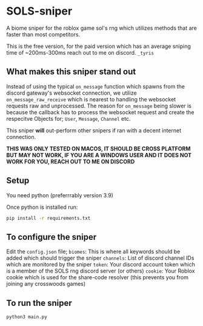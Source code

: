 # SOLS-sniper
A biome sniper for the roblox game sol's rng which utilizes methods that are faster than most competitors.

This is the free version, for the paid version which has an average sniping time of ~200ms-300ms reach out to me on discord.
`_tyris`
## What makes this sniper stand out
Instead of using the typical `on_message` function which spawns from the discord gateway's websocket connection,
we utilize `on_message_raw_receive` which is nearest to handling the websocket requests raw and unprocessed. 
The reason for `on_message` being slower is because the callback has to process the websocket request and create the respecitve Objects for;
`User`, `Message`, `Channel` etc.

This sniper __will__ out-perform other snipers if ran with a decent internet connection.

**THIS WAS ONLY TESTED ON MACOS, IT SHOULD BE CROSS PLATFORM BUT MAY NOT WORK, IF YOU ARE A WINDOWS USER AND IT DOES NOT WORK FOR YOU, REACH OUT TO ME ON DISCORD**

## Setup
You need python (preferrrably version 3.9)

Once python is installed run:
```sh
pip install -r requirements.txt
```
## To configure the sniper
Edit the `config.json` file;
`biomes`: This is where all keywords should be added which should trigger the sniper
`channels`: List of discord channel IDs which are monitored by the sniper
`token`: Your discord account token which is a member of the SOLS rng discord server (or others)
`cookie`: Your Roblox cookie which is used for the share-code resolver (this prevents you from joining any crosswoods games)

## To run the sniper
```sh
python3 main.py
```

